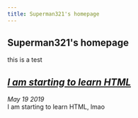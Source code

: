 ```yaml
---
title: Superman321's homepage
---
```

## Superman321's homepage  
  
this is a test  
  
## ***[I am starting to learn HTML](startinghtmllearning)***
*May 19 2019*  
I am starting to learn HTML, lmao
